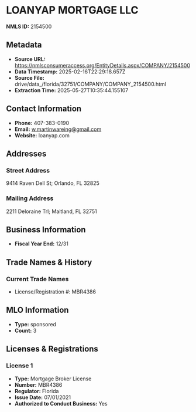 # LOANYAP MORTGAGE LLC

**NMLS ID:** 2154500

## Metadata
- **Source URL:** https://nmlsconsumeraccess.org/EntityDetails.aspx/COMPANY/2154500
- **Data Timestamp:** 2025-02-16T22:29:18.657Z
- **Source File:** drive/data_/florida/32751/COMPANY/COMPANY_2154500.html
- **Extraction Time:** 2025-05-27T10:35:44.155107

## Contact Information
- **Phone:** 407-383-0190
- **Email:** w.martinwareing@gmail.com
- **Website:** loanyap.com

## Addresses
### Street Address
9414 Raven Dell St; Orlando, FL 32825

### Mailing Address
2211 Deloraine Trl; Maitland, FL 32751

## Business Information
- **Fiscal Year End:** 12/31

## Trade Names & History
### Current Trade Names
- License/Registration #: MBR4386

## MLO Information
- **Type:** sponsored
- **Count:** 3

## Licenses & Registrations

### License 1
- **Type:** Mortgage Broker License
- **Number:** MBR4386
- **Regulator:** Florida
- **Issue Date:** 07/01/2021
- **Authorized to Conduct Business:** Yes
